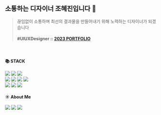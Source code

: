 <div align=left>

## 소통하는 디자이너 조혜진입니다 🙌
> 끊임없이 소통하며 최선의 결과물을 만들어내기 위해 노력하는 디자이너가 되겠습니다
> #### #UIUXDesigner :: [2023 PORTFOLIO](https://heyhyejin.github.io/portfolio/)

<br>
  
#### 📚 STACK
  
<img src="https://img.shields.io/badge/Adobe Photoshop-31A8FF?style=flat-square&logo=Adobe Photoshop&logoColor=white"/>
<img src="https://img.shields.io/badge/Adobe Illustrator-FF9A00?style=flat-square&logo=Adobe Illustrator&logoColor=white"/>
<img src="https://img.shields.io/badge/Figma-F24E1E?style=flat-square&logo=Figma&logoColor=white"/><br>
<img src="https://img.shields.io/badge/HTML5-E34F26?style=flat-square&logo=HTML5&logoColor=white">
<img src="https://img.shields.io/badge/CSS3-1572B6?style=flat-square&logo=CSS3&logoColor=white">
<img src="https://img.shields.io/badge/JavaScript-F7DF1E?style=flat-square&logo=JavaScript&logoColor=white"/>
<img src="https://img.shields.io/badge/Jquery-0769AD?style=flat-square&logo=Jquery&logoColor=white"/><br>
<img src="https://img.shields.io/badge/GitHub-181717?style=flat-square&logo=GitHub&logoColor=white"/>
<img src="https://img.shields.io/badge/Notion-000000?style=flat-square&logo=Notion&logoColor=white"/>
<img src="https://img.shields.io/badge/Slack-4A154B?style=flat-square&logo=Slack&logoColor=white"/>
  
<br>

#### ☀ About Me
<a href="링크걸_주소"><img src="https://img.shields.io/badge/Gmail-EA4335?style=flat-square&logo=Gmail&logoColor=white"/></a>
<a href="링크걸_주소"><img src="https://img.shields.io/badge/Instagram-E4405F?style=flat-square&logo=Instagram&logoColor=white"/></a>
<a href="링크걸_주소"><img src="https://img.shields.io/badge/Notion-000000?style=flat-square&logo=Notion&logoColor=white"/></a>

</div>
